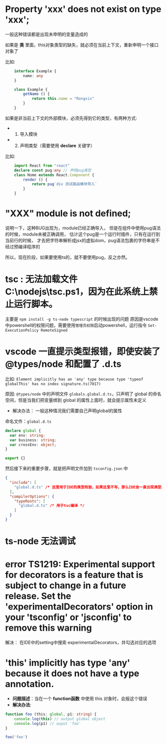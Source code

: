 # Property 'xxx' does not exist on type 'xxx';
一般这种错误都是出现未申明的变量造成的

如果是 **类** 里面，this对象类型的缺失，就必须在当前上下文，重新申明一个接口对象了

比如:
``` ts
    interface Example {
        name: any
    }

    class Example {
        getName () {
            return this.name = "Rongxis"
        }
    }
```

如果是非当前上下文的外部模块，必须先得到它的类型，有两种方式:
- 1. 导入模块
- 2. 声明类型（需要使用 **declare** 关键字）

比如:
``` ts
    import React from "react"
    declare const pug:any // 声明pug类型
    class Home extends React.Component {
        render () {
            return pug`div 测试路由模块导入`
        }
    }
```

# "XXX" module is not defined;

说明一下，这种BUG出现为，module已经正确导入，
但是在组件中使用pug语法的时候，module未被正确调用，
估计这个pug是一个运行时插件，只有在运行到当前行的时候，
才去把字符串解析成jsx的虚拟dom，pug语法包裹的字符串是不经过预编译程序的

所以，现在阶段，如果要使用ts的，就不要使用pug，反之亦然。

# tsc : 无法加载文件 C:\nodejs\tsc.ps1，因为在此系统上禁止运行脚本。
主要是 `npm install -g ts-node typescript` 的时候出现的问题
原因是vscode中powershell的权限问题，需要使用`管理员权限`启动powershell，运行指令 `Set-ExecutionPolicy RemoteSigned`

# vscode 一直提示类型报错，即使安装了 @types/node 和配置了 .d.ts

比如: `Element implicitly has an 'any' type because type 'typeof globalThis' has no index signature.ts(7017)`

原因: `@types/node` 中的声明文件 `globals.global.d.ts`，只声明了 global 的命名空间，但是当我们把变量绑到 global 的属性上面时，就会提示属性未定义

- 解决办法：
一般这种情况我们需要自己声明global的属性

命名文件：`global.d.ts`

``` ts
declare global {
  var env: string;
  var business: string;
  var crossEnv: object;
}

export {}
```

然后接下来的重要步骤，就是把声明文件加到 `tsconfig.json` 中

``` json
{
  "include": [
    "global.d.ts" /* 这里用于IDE的类型校验，如果这里不写，那么IDE会一直出现类型报错 */
  ],
  "compilerOptions": {
    "typeRoots": [
      "global.d.ts" /* 用于tsc编译 */
    ]
  }
}
```

# ts-node 无法调试

# error TS1219: Experimental support for decorators is a feature that is subject to change in a future release. Set the 'experimentalDecorators' option in your 'tsconfig' or 'jsconfig' to remove this warning

解决：
在IDE中的setting中搜索 experimentalDecorators，并勾选对应的选项

# 'this' implicitly has type 'any' because it does not have a type annotation.
- **问题描述**：当在一个 **function函数** 中使用 this 对象时，会报这个错误
- **解决办法**: 
``` ts
function foo (this: global, p1: string) {
    console.log(this) // output global object
    console.log(p1) // ouput 'foo'
}

foo('foo')
```